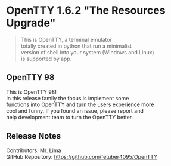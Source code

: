 # OpenTTY 1.6.2 "The Resources Upgrade"

> This is OpenTTY, a terminal emulator  
> totally created in python that run a minimalist  
> version of shell into your system (Windows and Linux)  
> is supported by app.  

## OpenTTY 98

This is OpenTTY 98!  
In this release family the focus is implement some  
functions into OpenTTY and turn the users experience more  
cool and funny. If you found an issue, please report and  
help development team to turn the OpenTTY better.  
 
## Release Notes  



Contributors: Mr. Lima  
GitHub Repository: https://github.com/fetuber4095/OpenTTY  

